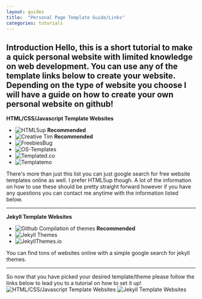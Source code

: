 ```yaml
---
layout: guides
title:  "Personal Page Template Guide/Links"
categories: tutorials
---
```

**Introduction**
Hello, this is a short tutorial to make a quick personal website with limited knowledge on web development.
You can use any of the template links below to create your website.
Depending on the type of website you choose I will have a guide on how to create your own personal website on github!
----

**HTML/CSS/Javascript Template Websites**
  * ![HTML5up](https://html5up.net) **Recommended**
  * ![Creative Tim](https://www.creative-tim.com) **Recommended**
  * ![FreebiesBug](https://freebiesbug.com/code-stuff/html-website-templates/)
  * ![OS-Templates](http://www.os-templates.com/free-website-templates?start=27)
  * ![Templated.co](https://templated.co)
  * ![Templatemo](http://www.templatemo.com/page/1)

There's more than just this list you can just google search for free website templates online as well. I prefer HTML5up though.
A lot of the information on how to use these should be pretty straight forward however if you have any questions you can contact me anytime with the information listed below.

----

**Jekyll Template Websites**
  * ![Github Compilation of themes](https://github.com/jekyll/jekyll/wiki/Themes) **Recommended**
  * ![Jekyll Themes](http://jekyllthemes.org)
  * ![JekyllThemes.io](https://jekyllthemes.io)

You can find tons of websites online with a simple google search for jekyll themes.

----

So now that you have picked your desired template/theme please follow the links below to lead you to a tutorial on how to set it up!
![HTML/CSS/Javascript Template Websites](https://nvurdien.github.io/webdev-workshop/guides/01-aHTML-CSS-JAVASCRIPT-PERSONALSITE-tutorial/)
![Jekyll Template Websites](https://nvurdien.github.io/webdev-workshop/guides/02-htjekyll-PERSONALSITE-tutorial/)
